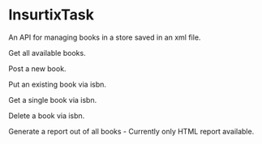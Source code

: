 # InsurtixTask
An API for managing books in a store saved in an xml file.

Get all available books.

Post a new book.

Put an existing book via isbn.

Get a single book via isbn.

Delete a book via isbn.

Generate a report out of all books - Currently only HTML report available.
